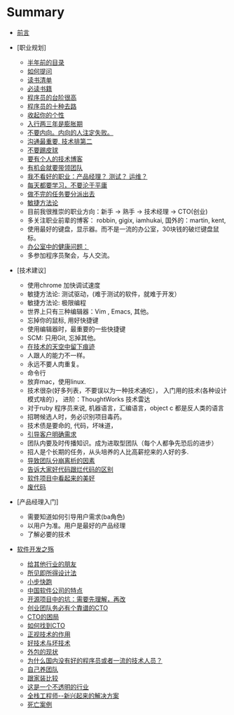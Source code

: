 # Summary

* [前言](preface.md)
* [职业规划]
  * [半年前的目录](chapters/outline.md)
  * [如何提问](chapters/how_to_ask_questions.md)
  * [读书清单](chapters/book_list.md)
  * [必读书籍](chapters/recommended_books.md)
  * [程序员的台阶很高](chapters/cheng_xu_yuan_de_tai_jie.md)
  * [程序员的十种去路](chapters/it_ren_yuan_de_qu_lu.md)
  * [收起你的个性](chapters/bu_yao_ren_xing.md)
  * [入行两三年是膨胀期](chapters/peng_zhang_qi.md)
  * [不要内向。内向的人注定失败。](chapters/bu_yao_nei_xiang.md)
  * [沟通最重要, 技术排第二](chapters/gou_tong_zui_zhong_yao.md)
  * [不要踢皮球](chapters/bu_yao_ti_pi_qiu.md)
  * [要有个人的技术博客](chapters/you_ji_shu_bo_ke.md)
  * [有机会就要带领团队](chapters/yao_dai_tuan_dui.md)
  * [我不看好的职业：产品经理？ 测试？ 运维？](chapters/kai_fa_zhi_shang--bu_kan_hao_de_zhi_ye.md)
  * [每天都要学习，不要沦于平庸](chapters/day_day_up.md)
  * [做不完的任务要分派出去](chapters/zuo_bu_liao_yao_shuo_chu_lai.md)
  * [敏捷方法论](chapters/min_jie.md)
  * 目前我很推崇的职业方向：新手 -> 熟手 -> 技术经理 -> CTO(创业)
  * 多关注职业前辈的博客： robbin, gigix, iamhukai, 国外的：martin, kent,
  * 使用最好的键盘，显示器。而不是一流的办公室，30块钱的破烂键盘鼠标。
  * [办公室中的健康问题： ](chapters/jian_kang.md)
  * 多参加程序员聚会，与人交流。

* [技术建议]
  * 使用chrome 加快调试速度
  * 敏捷方法论: 测试驱动，(难于测试的软件，就难于开发）
  * 敏捷方法论: 极限编程
  * 世界上只有三种编辑器：Vim , Emacs, 其他。
  * 忘掉你的鼠标, 用好快捷键
  * 使用编辑器时，最重要的一些快捷键
  * SCM: 只用Git,  忘掉其他。
  * [在技术的天空中留下痕迹](chapters/ji_shu_jian_yi--liu_xia_ji_shu_hen_ji.md)
  * 人跟人的能力不一样。
  * 永远不要人肉重复。
  * 命令行
  * 放弃mac，使用linux.
  * 技术很杂(好多列表，不要误以为一种技术通吃）， 入门用的技术(各种设计模式啥的）， 进阶：ThoughtWorks 技术雷达
  * 对于ruby 程序员来说, 机器语言，汇编语言，object c 都是反人类的语言
  * 招聘候选人时，务必识别项目毒药。
  * 技术债是要命的, 代码，坏味道，
  * [引导客户明确需求](chapters/ji_shu_jian_yi--ming_que_xu_qiu.md)
  * 团队内要及时传播知识。成为进取型团队（每个人都争先恐后的进步）
  * 招人是个长期的任务，从头培养的人比高薪挖来的人好的多.
  * [导致团队分崩离析的因素](chapters/ji_shu_jian_yi--rang_tuan_dui_san_jia.md)
  * [告诉大家好代码跟烂代码的区别](chapters/ji_shu_jian_yi--dai_ma_zhi_liang.md)
  * [软件项目中看起来的美好](chapters/ji_shu_jian_yi--kan_qi_lai_de_mei_hao.md)
  * [废代码](chapters/fei_dai_ma.md)

* [产品经理入门]
  * 需要知道如何引导用户需求(ba角色)
  * 以用户为准。用户是最好的产品经理
  * 了解必要的技术

* [软件开发之殇](chapters/kai_fa_zhi_shang.md)
  * [给其他行业的朋友](chapters/kai_fa_zhi_shang--gei_wai_hang_de_peng_you.md)
  * [所见即所得设计法](chapters/ji_shu_jian_yi--suo_jian_ji_suo_de_she_ji.md)
  * [小步快跑](chapters/kai_fa_zhi_shang--xiao_bu_kuai_pao.md)
  * [中国软件公司的特点](chapters/kai_fa_zhi_shang--zhong_guo_ruan_jian_gong_si_te_dian.md)
  * [开源项目中的坑：需要先理解，再改](chapters/kai_fa_zhi_shang--kai_yuan_xiang_mu_zhi_keng.md)
  * [创业团队务必有个靠谱的CTO](chapters/cto_hen_zhong_yao.md)
  * [CTO的困局](chapters/kai_fa_zhi_shang--cto_qun_ju.md)
  * [如何找到CTO](chapters/kai_fa_zhi_shang--xun_zhao_cto.md)
  * [正视技术的作用](chapters/kai_fa_zhi_shang--ji_shu_de_zuo_yong.md)
  * [好技术与坏技术](chapters/kai_fa_zhi_shang--hao_yu_huai_de_cha_bie.md)
  * [外包的现状](chapters/kai_fa_zhi_shang--wai_bao.md)
  * [为什么国内没有好的程序员或者一流的技术人员？](chapters/kai_fa_zhi_shang--wai_bao_zhi_shang.md)
  * [自己养团队](chapters/kai_fa_zhi_shang--zi_ji_yang_tuan_dui.md)
  * [跟家装比较](chapters/kai_fa_zhi_shang--yu_jia_zhuang_bi_jiao.md)
  * [这是一个不透明的行业](chapters/kai_fa_zhi_shang--bu_tong_ming.md)
  * [全栈工程师--新兴起来的解决方案](chapters/kai_fa_zhi_shang--quan_zhan_gong_cheng_shi.md)
  * [死亡案例](chapters/kai_fa_zhi_shang--si_wang_an_li.md)
